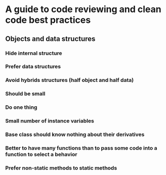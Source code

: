 # A guide to code reviewing and clean code best practices

## Objects and data structures

### Hide internal structure

### Prefer data structures

### Avoid hybrids structures (half object and half data)

### Should be small

### Do one thing

### Small number of instance variables

### Base class should know nothing about their derivatives

### Better to have many functions than to pass some code into a function to select a behavior

### Prefer non-static methods to static methods
